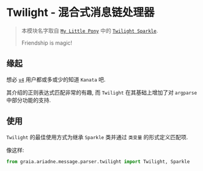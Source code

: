 # Twilight - 混合式消息链处理器

> 本模块名字取自 [`My Little Pony`](https://mlp.fandom.com/wiki/My_Little_Pony_Friendship_is_Magic_Wiki) 中的 [`Twilight Sparkle`](https://mlp.fandom.com/wiki/Twilight_Sparkle).
>
> Friendship is magic!

## 缘起

想必 [`v4`](./../appendix/terms.md/#v4) 用户都或多或少的知道 `Kanata` 吧.

其介绍的正则表达式匹配非常的有趣, 而 `Twilight` 在其基础上增加了对 `argparse` 中部分功能的支持.

## 使用

`Twilight` 的最佳使用方式为继承 `Sparkle` 类并通过 `类变量` 的形式定义匹配项.

像这样:

```py
from graia.ariadne.message.parser.twilight import Twilight, Sparkle

```
